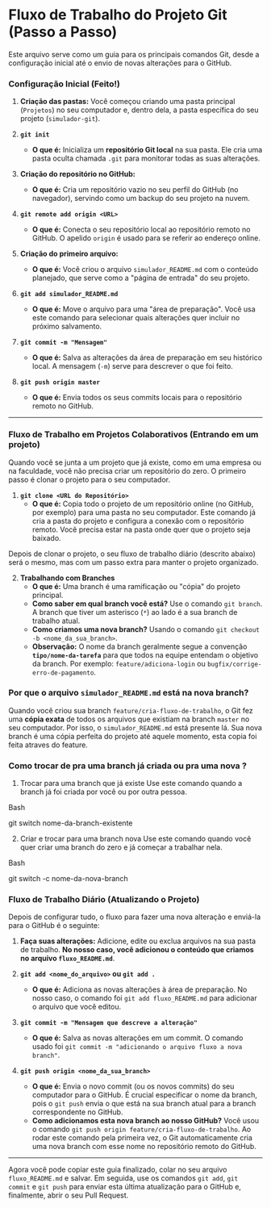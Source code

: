 # Fluxo de Trabalho do Projeto Git (Passo a Passo)

Este arquivo serve como um guia para os principais comandos Git, desde a configuração inicial até o envio de novas alterações para o GitHub.

### Configuração Inicial (Feito!)

1.  **Criação das pastas:** Você começou criando uma pasta principal (`Projetos`) no seu computador e, dentro dela, a pasta específica do seu projeto (`simulador-git`).

2.  **`git init`**
    * **O que é:** Inicializa um **repositório Git local** na sua pasta. Ele cria uma pasta oculta chamada `.git` para monitorar todas as suas alterações.

3.  **Criação do repositório no GitHub:**
    * **O que é:** Cria um repositório vazio no seu perfil do GitHub (no navegador), servindo como um backup do seu projeto na nuvem.

4.  **`git remote add origin <URL>`**
    * **O que é:** Conecta o seu repositório local ao repositório remoto no GitHub. O apelido `origin` é usado para se referir ao endereço online.

5.  **Criação do primeiro arquivo:**
    * **O que é:** Você criou o arquivo `simulador_README.md` com o conteúdo planejado, que serve como a "página de entrada" do seu projeto.

6.  **`git add simulador_README.md`**
    * **O que é:** Move o arquivo para uma "área de preparação". Você usa este comando para selecionar quais alterações quer incluir no próximo salvamento.

7.  **`git commit -m "Mensagem"`**
    * **O que é:** Salva as alterações da área de preparação em seu histórico local. A mensagem (`-m`) serve para descrever o que foi feito.

8.  **`git push origin master`**
    * **O que é:** Envia todos os seus commits locais para o repositório remoto no GitHub.

---

### Fluxo de Trabalho em Projetos Colaborativos (Entrando em um projeto)

Quando você se junta a um projeto que já existe, como em uma empresa ou na faculdade, você não precisa criar um repositório do zero. O primeiro passo é clonar o projeto para o seu computador.

1.  **`git clone <URL do Repositório>`**
    * **O que é:** Copia todo o projeto de um repositório online (no GitHub, por exemplo) para uma pasta no seu computador. Este comando já cria a pasta do projeto e configura a conexão com o repositório remoto. Você precisa estar na pasta onde quer que o projeto seja baixado.

Depois de clonar o projeto, o seu fluxo de trabalho diário (descrito abaixo) será o mesmo, mas com um passo extra para manter o projeto organizado.

2.  **Trabalhando com Branches**
    * **O que é:** Uma branch é uma ramificação ou "cópia" do projeto principal.
    * **Como saber em qual branch você está?** Use o comando `git branch`. A branch que tiver um asterisco (`*`) ao lado é a sua branch de trabalho atual.
    * **Como criamos uma nova branch?** Usando o comando `git checkout -b <nome_da_sua_branch>`.
    * **Observação:** O nome da branch geralmente segue a convenção **`tipo/nome-da-tarefa`** para que todos na equipe entendam o objetivo da branch. Por exemplo: `feature/adiciona-login` ou `bugfix/corrige-erro-de-pagamento`.

### Por que o arquivo `simulador_README.md` está na nova branch?

Quando você criou sua branch `feature/cria-fluxo-de-trabalho`, o Git fez uma **cópia exata** de todos os arquivos que existiam na branch `master` no seu computador. Por isso, o `simulador_README.md` está presente lá. Sua nova branch é uma cópia perfeita do projeto até aquele momento, esta copia foi feita atraves do feature.

### Como trocar de pra uma branch já criada ou pra uma nova ?

1. Trocar para uma branch que já existe
Use este comando quando a branch já foi criada por você ou por outra pessoa.

Bash

git switch nome-da-branch-existente

2. Criar e trocar para uma branch nova
Use este comando quando você quer criar uma branch do zero e já começar a trabalhar nela.

Bash

git switch -c nome-da-nova-branch


### Fluxo de Trabalho Diário (Atualizando o Projeto)

Depois de configurar tudo, o fluxo para fazer uma nova alteração e enviá-la para o GitHub é o seguinte:

1.  **Faça suas alterações:** Adicione, edite ou exclua arquivos na sua pasta de trabalho. **No nosso caso, você adicionou o conteúdo que criamos no arquivo `fluxo_README.md`**.

2.  **`git add <nome_do_arquivo>` ou `git add .`**
    * **O que é:** Adiciona as novas alterações à área de preparação. No nosso caso, o comando foi `git add fluxo_README.md` para adicionar o arquivo que você editou.

3.  **`git commit -m "Mensagem que descreve a alteração"`**
    * **O que é:** Salva as novas alterações em um commit. O comando usado foi `git commit -m "adicionando o arquivo fluxo a nova branch"`.

4.  **`git push origin <nome_da_sua_branch>`**
    * **O que é:** Envia o novo commit (ou os novos commits) do seu computador para o GitHub. É crucial especificar o nome da branch, pois o `git push` envia o que está na sua branch atual para a branch correspondente no GitHub.
    * **Como adicionamos esta nova branch ao nosso GitHub?** Você usou o comando `git push origin feature/cria-fluxo-de-trabalho`. Ao rodar este comando pela primeira vez, o Git automaticamente cria uma nova branch com esse nome no repositório remoto do GitHub.

---

Agora você pode copiar este guia finalizado, colar no seu arquivo `fluxo_README.md` e salvar. Em seguida, use os comandos `git add`, `git commit` e `git push` para enviar esta última atualização para o GitHub e, finalmente, abrir o seu Pull Request.